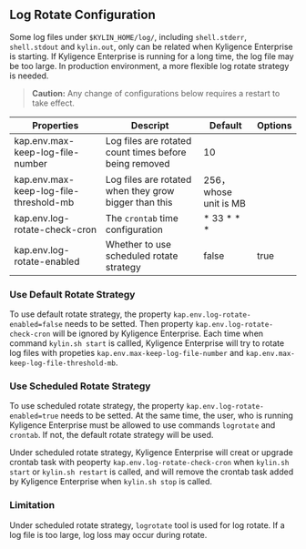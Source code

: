 ## Log Rotate Configuration

Some log files under `$KYLIN_HOME/log/`, including `shell.stderr`, `shell.stdout` and `kylin.out`, only can be related when Kyligence Enterprise is starting. If Kyligence Enterprise is running for a long time, the log file may be too large. In production environment, a more flexible log rotate strategy is needed.

> **Caution:** Any change of configurations below requires a restart to take effect. 

| Properties                               | Descript                        | Default        | Options   |
| -----------------------------------------| --------------------------------| -------------- | ---------|
| kap.env.max-keep-log-file-number         | Log files are rotated count times before being removed | 10             |          |
| kap.env.max-keep-log-file-threshold-mb   | Log files are rotated when they grow bigger than this  | 256，whose unit is MB   |          |
| kap.env.log-rotate-check-cron            | The `crontab` time configuration                         | * 33 * * *     |          |
| kap.env.log-rotate-enabled               | Whether to use scheduled rotate strategy               | false          | true     |

### Use Default Rotate Strategy 

To use default rotate strategy, the property `kap.env.log-rotate-enabled=false` needs to be setted. Then property `kap.env.log-rotate-check-cron` will be ignored by Kyligence Enterprise. Each time when command `kylin.sh start` is callled, Kyligence Enterprise will try to rotate log files with propeties `kap.env.max-keep-log-file-number` and `kap.env.max-keep-log-file-threshold-mb`.

### Use Scheduled Rotate Strategy

To use scheduled rotate strategy, the property `kap.env.log-rotate-enabled=true` needs to be setted. At the same time, the user, who is running Kyligence Enterprise must be allowed to use commands `logrotate` and `crontab`. If not, the default rotate strategy will be used.

Under scheduled rotate strategy, Kyligence Enterprise will creat or upgrade crontab task with peoperty `kap.env.log-rotate-check-cron` when `kylin.sh start` or `kylin.sh restart` is called, and will remove the crontab task added by Kyligence Enterprise when `kylin.sh stop` is called.

### Limitation

Under scheduled rotate strategy, `logrotate` tool is used for log rotate. If a log file is too large, log loss may occur during rotate.
